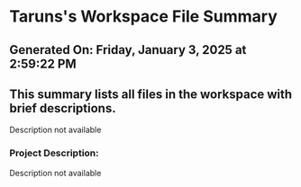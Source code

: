 # Taruns's Workspace File Summary
## Generated On: Friday, January 3, 2025 at 2:59:22 PM
This summary lists all files in the workspace with brief descriptions.
---
Description not available 
### Project Description:
 Description not available
